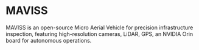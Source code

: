 # MAVISS
MAVISS is an open-source Micro Aerial Vehicle for precision infrastructure inspection, featuring high-resolution cameras, LiDAR, GPS, an NVIDIA Orin board for autonomous operations.
